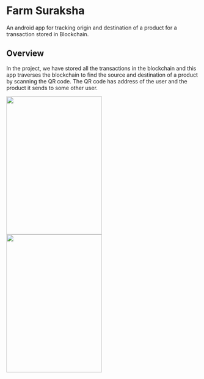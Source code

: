 # Farm Suraksha
An android app for tracking origin and destination of a product for a transaction stored in Blockchain.

## Overview

In the project, we have stored all the transactions in the blockchain and this app traverses the blockchain to find the source and destination of a product by scanning the QR code. The QR code has address of the user and the product it sends to some other user.

<img src="/images/img1.png" width=250 height=360 align="left"></img>
<img src="/images/img2.png" width=250 height=360 align="left"></img>
